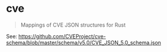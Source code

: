 # cve

> Mappings of CVE JSON structures for Rust

See: <https://github.com/CVEProject/cve-schema/blob/master/schema/v5.0/CVE_JSON_5.0_schema.json>